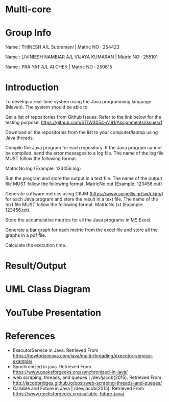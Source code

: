 
# Multi-core


# Group Info

Name : THINESH A/L Subramani                | Matric NO : 254423

Name : LIVINIESH NAMBIAR A/L VIJAYA KUMARAN | Matric NO : 255101

Name : PRA YAT A/L AI CHEK                  | Matric NO : 250615

# Introduction
To develop a real-time system using the Java programming language (Maven). The system should be able to:

Get a list of repositories from Github Issues. Refer to the link below for the testing purpose.
https://github.com/STIW3054-A191/Assignments/issues/1

Download all the repositories from the list to your computer/laptop using Java threads.

Compile the Java program for each repository. If the Java program cannot be compiled, send the error messages to a log file. The name of the log file MUST follow the following format.

MatricNo.log (Example: 123456.log)

Run the program and store the output in a text file. The name of the output file MUST follow the following format.
MatricNo.out (Example: 123456.out)

Generate software metrics using CKJM (https://www.spinellis.gr/sw/ckjm/) for each Java program and store the result in a text file. The name of the text file MUST follow the following format.
MatricNo.txt (Example: 123456.txt)

Store the accumulative metrics for all the Java programs in MS Excel. 

Generate a bar graph for each metric from the excel file and store all the graphs in a pdf file.

Calculate the execution time.

# Result/Output

# UML Class Diagram

# YouTube Presentation
 
# References
+ ExecutorService in Java. Retrieved From https://howtodoinjava.com/java/multi-threading/executor-service-example/
+ Synchronized in java. Retrieved From https://www.geeksforgeeks.org/synchronized-in-java/
+ web scraping, threads, and queues | /dev/jacob(2015). Retrieved From http://jacobbridges.github.io/post/web-scraping-threads-and-queues/
+ Callable and Future in Java | /dev/jacob(2015). Retrieved From https://www.geeksforgeeks.org/callable-future-java/



